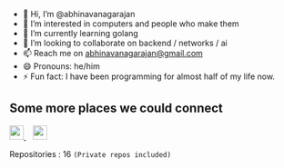- 👋 Hi, I’m @abhinavanagarajan
- 👀 I’m interested in computers and people who make them 
- 🌱 I’m currently learning golang
- 💞️ I’m looking to collaborate on backend / networks / ai
- 📫 Reach me on abhinavanagarajan@gmail.com
- 😄 Pronouns: he/him
- ⚡ Fun fact: I have been programming for almost half of my life now.

## Some more places we could connect

<p align="left">
  <a href="https://linkedin.com/in/abhinavanagarajan">
    <img src="https://cdn-icons-png.flaticon.com/512/174/174857.png" width="25"/>
  </a>
  &nbsp;&nbsp;
  <a href="https://leetcode.com/u/abhinavanagarajan">
    <img src="https://assets.leetcode.com/static_assets/public/icons/favicon-96x96.png" width="25"/>
  </a>
</p>


Repositories : 16 ``(Private repos included)``

<!---
abhinavanagarajan/abhinavanagarajan is a ✨ special ✨ repository because its `README.md` (this file) appears on your GitHub profile.
You can click the Preview link to take a look at your changes.
--->
